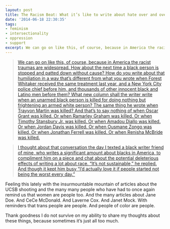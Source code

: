 ```yaml
---
layout: post
title: The Racism Beat: What it’s like to write about hate over and over and over
date: '2014-06-18 22:30:35'
tags:
- feminism
- intersectionality
- oppression
- support
excerpt: We can go on like this, of course, because in America the racist traumas are widespread. How about the next time a black person is stopped and patted down without cause? How do you write about that humiliation in a way that’s different from what you wrote when Forest Whitaker received the same treatment last year, and a New York City police chief before him, and thousands of other innocent black and Latino men before them?
---
```



> [We can go on like this, of course, because in America the racist traumas are widespread. How about the next time a black person is stopped and patted down without cause? How do you write about that humiliation in a way that’s different from what you wrote when Forest Whitaker received the same treatment last year, and a New York City police chief before him, and thousands of other innocent black and Latino men before them? What new column shall the writer write when an unarmed black person is killed for doing nothing but frightening an armed white person? The same thing he wrote when Trayvon Martin was killed? And that’s to say nothing of when Oscar Grant was killed. Or when Ramarley Graham was killed. Or when Timothy Stansbury Jr. was killed. Or when Amadou Diallo was killed. Or when Jordan Davis was killed. Or when Ousmane Zongo was killed. Or when Jonathan Ferrell was killed. Or when Renisha McBride was killed.](https://medium.com/@cordjefferson/the-racism-beat-6ff47f76cbb6)

> [I thought about that conversation the day I texted a black writer friend of mine, who writes a significant amount about blacks in America, to compliment him on a piece and chat about the potential deleterious effects of writing a lot about race. “It’s not sustainable,” he replied. And though it kept him busy “I’d actually love it if people started not being the worst every day.”](https://medium.com/@cordjefferson/the-racism-beat-6ff47f76cbb6)

Feeling this lately with the insurmountable mountain of articles about the UCSB shooting and the many many people who have had to once again remind us that women are people too. And the many articles about Jane Doe. And CeCe McDonald. And Laverne Cox. And Janet Mock. With reminders that trans people are people. And people of color are people.

Thank goodness I do not survive on my ability to share my thoughts about these things, because sometimes it’s just all too much.


